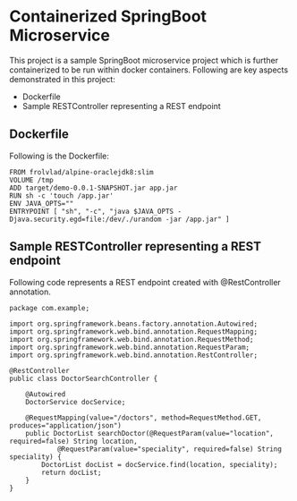 # Containerized SpringBoot Microservice

This project is a sample SpringBoot microservice project which is further containerized to be run within docker containers. Following are key aspects demonstrated in this project:
 - Dockerfile
 - Sample RESTController representing a REST endpoint

## Dockerfile

Following is the Dockerfile:
```
FROM frolvlad/alpine-oraclejdk8:slim
VOLUME /tmp
ADD target/demo-0.0.1-SNAPSHOT.jar app.jar
RUN sh -c 'touch /app.jar'
ENV JAVA_OPTS=""
ENTRYPOINT [ "sh", "-c", "java $JAVA_OPTS -Djava.security.egd=file:/dev/./urandom -jar /app.jar" ]
```

## Sample RESTController representing a REST endpoint

Following code represents a REST endpoint created with @RestController annotation.

```
package com.example;

import org.springframework.beans.factory.annotation.Autowired;
import org.springframework.web.bind.annotation.RequestMapping;
import org.springframework.web.bind.annotation.RequestMethod;
import org.springframework.web.bind.annotation.RequestParam;
import org.springframework.web.bind.annotation.RestController;

@RestController
public class DoctorSearchController {
	
	@Autowired
	DoctorService docService;
	
	@RequestMapping(value="/doctors", method=RequestMethod.GET, produces="application/json")
	public DoctorList searchDoctor(@RequestParam(value="location", required=false) String location,
			@RequestParam(value="speciality", required=false) String speciality) {
		DoctorList docList = docService.find(location, speciality);
		return docList;
	}
}

```


